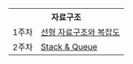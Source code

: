 <table>
<tr><th colspan="2">자료구조</th></tr>
<tr><td rowspan="1">1주차</td><td><a href = "">선형 자료구조와 복잡도</a></td></tr>
<tr><td rowspan="1">2주차</td><td><a href = "">Stack & Queue</a></td></tr>
  
</table>
